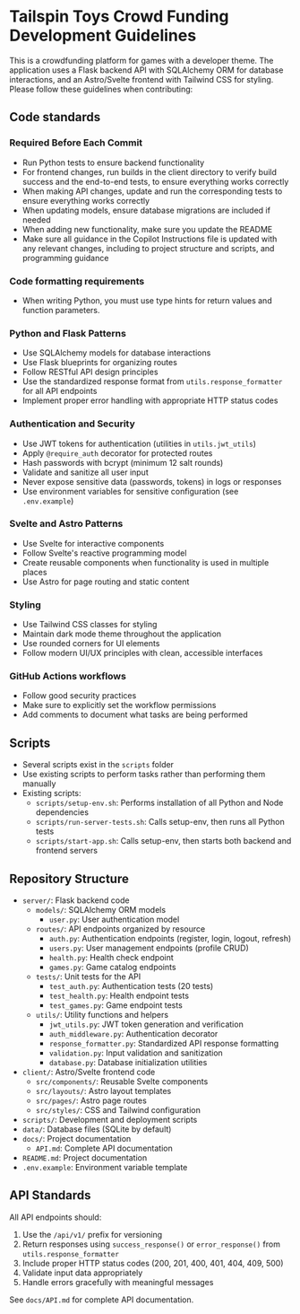 # Tailspin Toys Crowd Funding Development Guidelines

This is a crowdfunding platform for games with a developer theme. The application uses a Flask backend API with SQLAlchemy ORM for database interactions, and an Astro/Svelte frontend with Tailwind CSS for styling. Please follow these guidelines when contributing:

## Code standards

### Required Before Each Commit

- Run Python tests to ensure backend functionality
- For frontend changes, run builds in the client directory to verify build success and the end-to-end tests, to ensure everything works correctly
- When making API changes, update and run the corresponding tests to ensure everything works correctly
- When updating models, ensure database migrations are included if needed
- When adding new functionality, make sure you update the README
- Make sure all guidance in the Copilot Instructions file is updated with any relevant changes, including to project structure and scripts, and programming guidance

### Code formatting requirements

- When writing Python, you must use type hints for return values and function parameters.

### Python and Flask Patterns

- Use SQLAlchemy models for database interactions
- Use Flask blueprints for organizing routes
- Follow RESTful API design principles
- Use the standardized response format from `utils.response_formatter` for all API endpoints
- Implement proper error handling with appropriate HTTP status codes

### Authentication and Security

- Use JWT tokens for authentication (utilities in `utils.jwt_utils`)
- Apply `@require_auth` decorator for protected routes
- Hash passwords with bcrypt (minimum 12 salt rounds)
- Validate and sanitize all user input
- Never expose sensitive data (passwords, tokens) in logs or responses
- Use environment variables for sensitive configuration (see `.env.example`)

### Svelte and Astro Patterns

- Use Svelte for interactive components
- Follow Svelte's reactive programming model
- Create reusable components when functionality is used in multiple places
- Use Astro for page routing and static content

### Styling

- Use Tailwind CSS classes for styling
- Maintain dark mode theme throughout the application
- Use rounded corners for UI elements
- Follow modern UI/UX principles with clean, accessible interfaces

### GitHub Actions workflows

- Follow good security practices
- Make sure to explicitly set the workflow permissions
- Add comments to document what tasks are being performed

## Scripts

- Several scripts exist in the `scripts` folder
- Use existing scripts to perform tasks rather than performing them manually
- Existing scripts:
    - `scripts/setup-env.sh`: Performs installation of all Python and Node dependencies
    - `scripts/run-server-tests.sh`: Calls setup-env, then runs all Python tests
    - `scripts/start-app.sh`: Calls setup-env, then starts both backend and frontend servers

## Repository Structure

- `server/`: Flask backend code
  - `models/`: SQLAlchemy ORM models
    - `user.py`: User authentication model
  - `routes/`: API endpoints organized by resource
    - `auth.py`: Authentication endpoints (register, login, logout, refresh)
    - `users.py`: User management endpoints (profile CRUD)
    - `health.py`: Health check endpoint
    - `games.py`: Game catalog endpoints
  - `tests/`: Unit tests for the API
    - `test_auth.py`: Authentication tests (20 tests)
    - `test_health.py`: Health endpoint tests
    - `test_games.py`: Game endpoint tests
  - `utils/`: Utility functions and helpers
    - `jwt_utils.py`: JWT token generation and verification
    - `auth_middleware.py`: Authentication decorator
    - `response_formatter.py`: Standardized API response formatting
    - `validation.py`: Input validation and sanitization
    - `database.py`: Database initialization utilities
- `client/`: Astro/Svelte frontend code
  - `src/components/`: Reusable Svelte components
  - `src/layouts/`: Astro layout templates
  - `src/pages/`: Astro page routes
  - `src/styles/`: CSS and Tailwind configuration
- `scripts/`: Development and deployment scripts
- `data/`: Database files (SQLite by default)
- `docs/`: Project documentation
  - `API.md`: Complete API documentation
- `README.md`: Project documentation
- `.env.example`: Environment variable template

## API Standards

All API endpoints should:
1. Use the `/api/v1/` prefix for versioning
2. Return responses using `success_response()` or `error_response()` from `utils.response_formatter`
3. Include proper HTTP status codes (200, 201, 400, 401, 404, 409, 500)
4. Validate input data appropriately
5. Handle errors gracefully with meaningful messages

See `docs/API.md` for complete API documentation.

